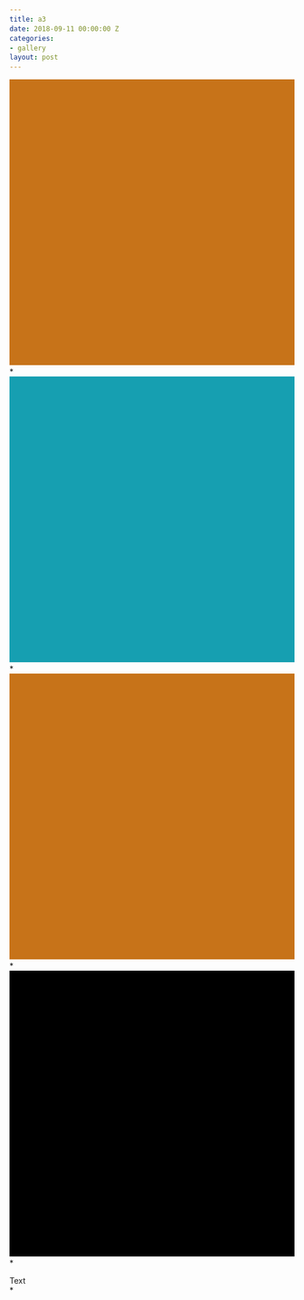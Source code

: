 ```yaml
---
title: a3
date: 2018-09-11 00:00:00 Z
categories:
- gallery
layout: post
---
```

<a href="gallery.html" class="ajax-popup-link"><img class="img-responsive" alt="sample" class="ajax-popup-link" src="img/portf_gal/main/2.jpg"></a>*
<img class="img-responsive" alt="sample" src="img/portf_gal/1/3.jpg">*
<img class="img-responsive" alt="sample" src="img/portf_gal/1/2.jpg">*
<img class="img-responsive" alt="sample" src="img/portf_gal/1/1.jpg">*
<div class="description">Text</div>*